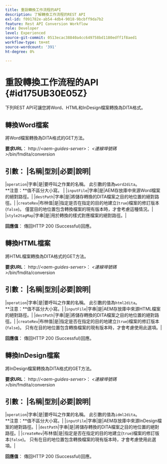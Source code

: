 ```yaml
---
title: 重設轉換工作流程的API
description: 了解轉換工作流程的REST API
exl-id: f091782e-ab54-4db4-9018-9bcbff9da7b2
feature: Rest API Conversion Workflow
role: Developer
level: Experienced
source-git-commit: 0513ecac38840a4cc649758bd1180edff1f8aed1
workflow-type: tm+mt
source-wordcount: '391'
ht-degree: 0%

---
```


# 重設轉換工作流程的API {#id175UB30E05Z}

下列REST API可讓您將Word、HTML和InDesign檔案轉換為DITA格式。

## 轉換Word檔案

將Word檔案轉換為DITA格式的GET方法。

**要求URL**：
http://*&lt;aem-guides-server\>*： *&lt;連線埠號碼\>*/bin/fmdita/conversion

**引數**：
|名稱|型別|必要|說明|
---------------------------
|``operation``|字串|是|要呼叫之作業的名稱。 此引數的值為``word2dita``。<br> **注意：**值不區分大小寫。 |
|`inputFile`|字串|是|AEM存放庫中來源Word檔案的絕對路徑。|
|`destPath`|字串|是|將儲存轉換的DITA檔案之目的地位置的絕對路徑。|
|`createRev`|布林值|是|指定是否在指定的目的地建立\(`true`\)檔案的修訂版本\(`false`\)。 僅當目的地位置包含轉換檔案的現有版本時，才會考慮這種情況。|
|`style2tagMap`|字串|是|用於轉換的樣式對應檔案的絕對路徑。|

**回應值**：
傳回HTTP 200 \(Successful\)回應。

## 轉換HTML檔案

將HTML檔案轉換為DITA格式的GET方法。

**要求URL**：
http://*&lt;aem-guides-server\>*： *&lt;連線埠號碼\>*/bin/fmdita/conversion

**引數**：
|名稱|型別|必要|說明|
---------------------------
|`operation`|字串|是|要呼叫之作業的名稱。 此引數的值為``html2dita``。<br> **注意：**值不區分大小寫。|
|`inputFile`|字串|是|AEM存放庫中來源HTML檔案的絕對路徑。|
|`destPath`|字串|是|將儲存轉換的DITA檔案之目的地位置的絕對路徑。|
|`createRev`|布林值|是|指定是否在指定的目的地建立\(`true`\)檔案的修訂版本\(`false`\)。 只有在目的地位置包含轉換檔案的現有版本時，才會考慮使用此選項。|

**回應值**：
傳回HTTP 200 \(Successful\)回應。

## 轉換InDesign檔案

將InDesign檔案轉換為DITA格式的GET方法。

**要求URL**：
http://*&lt;aem-guides-server\>*： *&lt;連線埠號碼\>*/bin/fmdita/conversion

**引數**：
|名稱|型別|必要|說明|
---------------------------
|``operation``|字串|是|要呼叫之作業的名稱。 此引數的值為``idml2dita``。<br> **注意：**值不區分大小寫。|
|`inputFile`|字串|是|AEM存放庫中來源InDesign檔案的絕對路徑。|
|`destPath`|字串|是|將儲存轉換的DITA檔案之目的地位置的絕對路徑。|
|`createRev`|布林值|是|指定是否在指定的目的地建立\(`true`\)檔案的修訂版本\(`false`\)。 只有在目的地位置包含轉換檔案的現有版本時，才會考慮使用此選項。|

**回應值**：
傳回HTTP 200 \(Successful\)回應。
